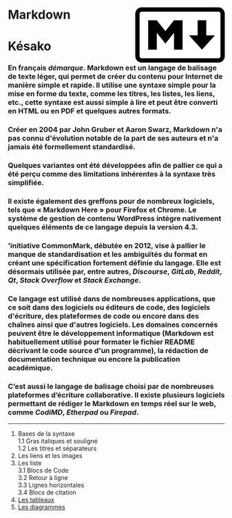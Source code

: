 # **Markdown**<img align="right" src="src/Markdown-mark.svg" alt="Markdown" title="Markdown" widht="auto" height="128px">

# Késako
###  En français **_démarque_**. **Markdown** est un langage de balisage de texte léger, qui permet de créer du contenu pour Internet de manière simple et rapide. Il utilise une syntaxe simple pour la mise en forme du texte, comme les titres, les listes, les liens, etc., cette syntaxe est aussi simple à lire et peut être converti en HTML ou en PDF et quelques autres formats.
### Créer en 2004 par John Gruber et Aaron Swarz, **Markdown** n'a pas connu d'évolution notable de la part de ses auteurs et n'a jamais été formellement standardisé.
### Quelques variantes ont été développées afin de pallier ce qui a été perçu comme des limitations inhérentes à la syntaxe très simplifiée.
### Il existe également des greffons pour de nombreux logiciels, tels que « **Markdown** Here » pour Firefox et Chrome. Le système de gestion de contenu WordPress intègre nativement quelques éléments de ce langage depuis la version 4.3.
### 'initiative CommonMark, débutée en 2012, vise à pallier le manque de standardisation et les ambiguïtés du format en créant une spécification fortement définie du langage. Elle est désormais utilisée par, entre autres, _Discourse_, _GitLab_, _Reddit_, _Qt_, _Stack Overflow_ et _Stack Exchange_.
### Ce langage est utilisé dans de nombreuses applications, que ce soit dans des logiciels ou éditeurs de code, des logiciels d'écriture, des plateformes de code ou encore dans des chaînes ainsi que d'autres logiciels. Les domaines concernés peuvent être le développement informatique (**Markdown** est habituellement utilisé pour formater le fichier README décrivant le code source d'un programme), la rédaction de documentation technique ou encore la publication académique.
### C’est aussi le langage de balisage choisi par de nombreuses plateformes d’écriture collaborative. Il existe plusieurs logiciels permettant de rédiger le **Markdown** en temps réel sur le web, comme _CodiMD_, _Etherpad_ ou _Firepad_.
---

1. Bases de la syntaxe  
1.1 Gras italiques et souligné  
1.2 Les titres et séparateurs  
1. Les liens et les images  
1. Les liste  
3.1 Blocs de Code  
3.2 Retour à ligne  
3.3 Lignes horizontales  
3.4 Blocs de citation  
4. [Les tableaux](table)
4. [Les diagrammes](diagrams)